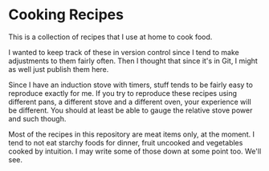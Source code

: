 Cooking Recipes
===============

This is a collection of recipes that I use at home to cook food.

I wanted to keep track of these in version control since I tend to make adjustments to them fairly often. Then I thought that since it's in Git, I might as well just publish them here.

Since I have an induction stove with timers, stuff tends to be fairly easy to reproduce exactly for me. If you try to reproduce these recipes using different pans, a different stove and a different oven, your experience will be different. You should at least be able to gauge the relative stove power and such though.

Most of the recipes in this repository are meat items only, at the moment. I tend to not eat starchy foods for dinner, fruit uncooked and vegetables cooked by intuition. I may write some of those down at some point too. We'll see.